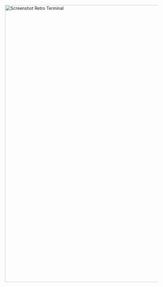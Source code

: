 <img width="1920" height="913" alt="Screenshot  Retro Terminal" src="https://github.com/user-attachments/assets/2c39e4e1-0b40-466b-8600-75ed57d61b63" />
